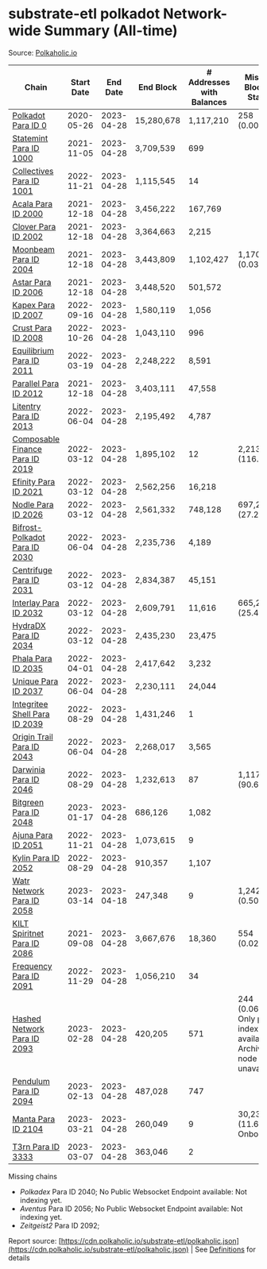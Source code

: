 # substrate-etl polkadot Network-wide Summary (All-time)

Source: [Polkaholic.io](https://polkaholic.io)


| Chain            | Start Date | End Date | End Block | # Addresses with Balances | Missing Blocks / Status |
| ---------------- | ---------- | ---------| --------- | ------------------------- | ----------------------- |
| [Polkadot Para ID 0](/polkadot/0-polkadot) | 2020-05-26 | 2023-04-28 | 15,280,678 |  1,117,210 | 258 (0.00%)  |
| [Statemint Para ID 1000](/polkadot/1000-statemint) | 2021-11-05 | 2023-04-28 | 3,709,539 |  699 |    |
| [Collectives Para ID 1001](/polkadot/1001-collectives) | 2022-11-21 | 2023-04-28 | 1,115,545 |  14 |    |
| [Acala Para ID 2000](/polkadot/2000-acala) | 2021-12-18 | 2023-04-28 | 3,456,222 |  167,769 |    |
| [Clover Para ID 2002](/polkadot/2002-clover) | 2021-12-18 | 2023-04-28 | 3,364,663 |  2,215 |    |
| [Moonbeam Para ID 2004](/polkadot/2004-moonbeam) | 2021-12-18 | 2023-04-28 | 3,443,809 |  1,102,427 | 1,170 (0.03%)  |
| [Astar Para ID 2006](/polkadot/2006-astar) | 2021-12-18 | 2023-04-28 | 3,448,520 |  501,572 |    |
| [Kapex Para ID 2007](/polkadot/2007-kapex) | 2022-09-16 | 2023-04-28 | 1,580,119 |  1,056 |    |
| [Crust Para ID 2008](/polkadot/2008-crust) | 2022-10-26 | 2023-04-28 | 1,043,110 |  996 |    |
| [Equilibrium Para ID 2011](/polkadot/2011-equilibrium) | 2022-03-19 | 2023-04-28 | 2,248,222 |  8,591 |    |
| [Parallel Para ID 2012](/polkadot/2012-parallel) | 2021-12-18 | 2023-04-28 | 3,403,111 |  47,558 |    |
| [Litentry Para ID 2013](/polkadot/2013-litentry) | 2022-06-04 | 2023-04-28 | 2,195,492 |  4,787 |    |
| [Composable Finance Para ID 2019](/polkadot/2019-composable) | 2022-03-12 | 2023-04-28 | 1,895,102 |  12 | 2,213,956 (116.83%)  |
| [Efinity Para ID 2021](/polkadot/2021-efinity) | 2022-03-12 | 2023-04-28 | 2,562,256 |  16,218 |    |
| [Nodle Para ID 2026](/polkadot/2026-nodle) | 2022-03-12 | 2023-04-28 | 2,561,332 |  748,128 | 697,249 (27.22%)  |
| [Bifrost-Polkadot Para ID 2030](/polkadot/2030-bifrost-dot) | 2022-06-04 | 2023-04-28 | 2,235,736 |  4,189 |    |
| [Centrifuge Para ID 2031](/polkadot/2031-centrifuge) | 2022-03-12 | 2023-04-28 | 2,834,387 |  45,151 |    |
| [Interlay Para ID 2032](/polkadot/2032-interlay) | 2022-03-12 | 2023-04-28 | 2,609,791 |  11,616 | 665,218 (25.49%)  |
| [HydraDX Para ID 2034](/polkadot/2034-hydradx) | 2022-03-12 | 2023-04-28 | 2,435,230 |  23,475 |    |
| [Phala Para ID 2035](/polkadot/2035-phala) | 2022-04-01 | 2023-04-28 | 2,417,642 |  3,232 |    |
| [Unique Para ID 2037](/polkadot/2037-unique) | 2022-06-04 | 2023-04-28 | 2,230,111 |  24,044 |    |
| [Integritee Shell Para ID 2039](/polkadot/2039-integritee-shell) | 2022-08-29 | 2023-04-28 | 1,431,246 |  1 |    |
| [Origin Trail Para ID 2043](/polkadot/2043-origintrail) | 2022-06-04 | 2023-04-28 | 2,268,017 |  3,565 |    |
| [Darwinia Para ID 2046](/polkadot/2046-darwinia) | 2022-08-29 | 2023-04-28 | 1,232,613 |  87 | 1,117,031 (90.62%)  |
| [Bitgreen Para ID 2048](/polkadot/2048-bitgreen) | 2023-01-17 | 2023-04-28 | 686,126 |  1,082 |    |
| [Ajuna Para ID 2051](/polkadot/2051-ajuna) | 2022-11-21 | 2023-04-28 | 1,073,615 |  9 |    |
| [Kylin Para ID 2052](/polkadot/2052-kylin) | 2022-08-29 | 2023-04-28 | 910,357 |  1,107 |    |
| [Watr Network Para ID 2058](/polkadot/2058-watr) | 2023-03-14 | 2023-04-18 | 247,348 |  9 | 1,242 (0.50%)  |
| [KILT Spiritnet Para ID 2086](/polkadot/2086-kilt) | 2021-09-08 | 2023-04-28 | 3,667,676 |  18,360 | 554 (0.02%)  |
| [Frequency Para ID 2091](/polkadot/2091-frequency) | 2022-11-29 | 2023-04-28 | 1,056,210 |  34 |    |
| [Hashed Network Para ID 2093](/polkadot/2093-hashed) | 2023-02-28 | 2023-04-28 | 420,205 |  571 | 244 (0.06%) Only partial index available: Archive node unavailable |
| [Pendulum Para ID 2094](/polkadot/2094-pendulum) | 2023-02-13 | 2023-04-28 | 487,028 |  747 |    |
| [Manta Para ID 2104](/polkadot/2104-manta) | 2023-03-21 | 2023-04-28 | 260,049 |  9 | 30,236 (11.63%) Onboarding |
| [T3rn Para ID 3333](/polkadot/3333-t3rn) | 2023-03-07 | 2023-04-28 | 363,046 |  2 |    |

Missing chains


* *Polkadex* Para ID 2040; No Public Websocket Endpoint available: Not indexing yet.
* *Aventus* Para ID 2056; No Public Websocket Endpoint available: Not indexing yet.
* *Zeitgeist2* Para ID 2092; 

Report source: [https://cdn.polkaholic.io/substrate-etl/polkaholic.json](https://cdn.polkaholic.io/substrate-etl/polkaholic.json) | See [Definitions](/DEFINITIONS.md) for details
